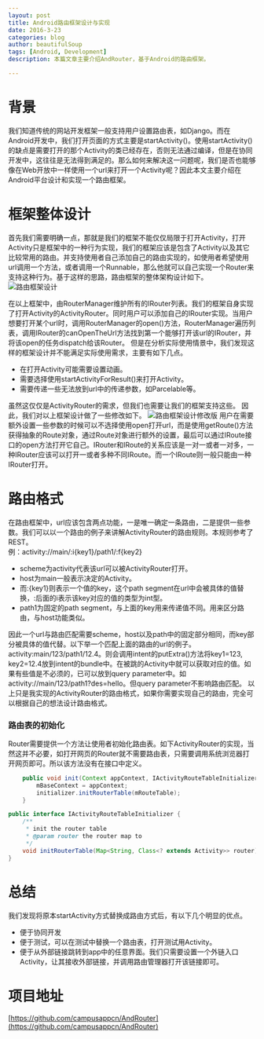 ```yaml
---
layout: post
title: Android路由框架设计与实现
date: 2016-3-23
categories: blog
author: beautifulSoup
tags: [Android, Development]
description: 本篇文章主要介绍AndRouter，基于Android的路由框架。

---
```

# 背景
我们知道传统的网站开发框架一般支持用户设置路由表，如Django。而在Android开发中，我们打开页面的方式主要是startActivity()。使用startActivity()的缺点是需要打开的那个Activity的类已经存在，否则无法通过编译，但是在协同开发中，这往往是无法得到满足的。那么如何来解决这一问题呢，我们是否也能够像在Web开放中一样使用一个url来打开一个Activity呢？因此本文主要介绍在Android平台设计和实现一个路由框架。

# 框架整体设计
首先我们需要明确一点，那就是我们的框架不能仅仅局限于打开Activity，打开Activity只是框架中的一种行为实现，我们的框架应该是包含了Activity以及其它比较常用的路由。并支持使用者自己添加自己的路由实现的，如使用者希望使用url调用一个方法，或者调用一个Runnable，那么他就可以自己实现一个Router来支持这种行为。基于这样的思路，路由框架的整体架构设计如下。
![路由框架设计](https://img.alicdn.com/imgextra/i2/754328530/TB2XFdcepXXXXX5XXXXXXXXXXXX-754328530.jpg)

在以上框架中，由RouterManager维护所有的IRouter列表。我们的框架自身实现了打开Activity的ActivityRouter。同时用户可以添加自己的IRouter实现。当用户想要打开某个url时，调用RouterManager的open()方法，RouterManager遍历列表，调用IRouter的canOpenTheUrl方法找到第一个能够打开该url的IRouter，并将该open的任务dispatch给该Router。
但是在分析实际使用情景中，我们发现这样的框架设计并不能满足实际使用需求，主要有如下几点。
 
 - 在打开Activity可能需要设置动画。
 - 需要选择使用startActivityForResult()来打开Activity。
 - 需要传递一些无法放到url中的传递参数，如Parcelable等。

虽然这仅仅是ActivityRouter的需求，但我们也需要让我们的框架支持这些。
因此，我们对以上框架设计做了一些修改如下。
![路由框架设计修改版](https://img.alicdn.com/imgextra/i1/754328530/TB20x_2epXXXXapXpXXXXXXXXXX-754328530.jpg)
用户在需要额外设置一些参数的时候可以不选择使用open打开url，而是使用getRoute()方法获得抽象的Route对象，通过Route对象进行额外的设置，最后可以通过IRoute接口的open方法打开它自己。IRouter和IRoute的关系应该是一对一或者一对多，一种IRouter应该可以打开一或者多种不同IRoute。而一个IRoute则一般只能由一种IRouter打开。

# 路由格式
在路由框架中，url应该包含两点功能，一是唯一确定一条路由，二是提供一些参数。我们可以以一个路由的例子来讲解ActivityRouter的路由规则。本规则参考了REST。   
例：activity://main/:i{key1}/path1/:f{key2}

 - scheme为activity代表该url可以被ActivityRouter打开。
 - host为main一般表示决定的Activity。
 - 而:{key1}则表示一个值的key，这个path segment在url中会被具体的值替换，:后面的i表示该key对应的值的类型为int型。
 - path1为固定的path segment，与上面的key用来传递值不同。用来区分路由，与host功能类似。

因此一个url与路由匹配需要scheme，host以及path中的固定部分相同，而key部分被具体的值代替。以下举一个匹配上面的路由的url的例子。
activity:main/123/path1/12.4。则会调用intent的putExtra()方法将key1=123, key2=12.4放到intent的bundle中。在被跳的Activity中就可以获取对应的值。如果有些值是不必须的，已可以放到query parameter中。如activity://main/123/path1?des=hello。但query parameter不影响路由匹配。
以上只是我实现的ActivityRouter的路由格式，如果你需要实现自己的路由，完全可以根据自己的想法设计路由格式。

### 路由表的初始化
Router需要提供一个方法让使用者初始化路由表。如下ActivityRouter的实现，当然这并不必要，如打开网页的Router就不需要路由表，只需要调用系统浏览器打开网页即可。所以该方法没有在接口中定义。

```java
	public void init(Context appContext, IActivityRouteTableInitializer initializer) {
        mBaseContext = appContext;
        initializer.initRouterTable(mRouteTable);
    }
```

```java
public interface IActivityRouteTableInitializer {
    /**
     * init the router table
     * @param router the router map to
     */
    void initRouterTable(Map<String, Class<? extends Activity>> router);
}
```

# 总结
我们发现将原本startActivity方式替换成路由方式后，有以下几个明显的优点。

- 便于协同开发
- 便于测试，可以在测试中替换一个路由表，打开测试用Activity。
- 便于从外部链接跳转到app中的任意界面。我们只需要设置一个外链入口Activity，让其接收外部链接，并调用路由管理器打开该链接即可。

# 项目地址
[https://github.com/campusappcn/AndRouter](https://github.com/campusappcn/AndRouter)